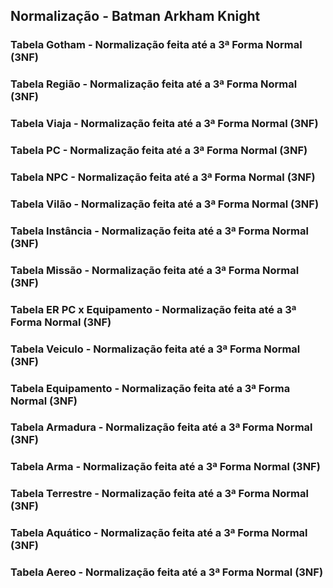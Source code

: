 ## Normalização - Batman Arkham Knight

### Tabela Gotham - Normalização feita até a 3ª Forma Normal (3NF)

### Tabela Região - Normalização feita até a 3ª Forma Normal (3NF)

### Tabela Viaja - Normalização feita até a 3ª Forma Normal (3NF)

### Tabela PC - Normalização feita até a 3ª Forma Normal (3NF)

### Tabela NPC - Normalização feita até a 3ª Forma Normal (3NF)

### Tabela Vilão - Normalização feita até a 3ª Forma Normal (3NF)

### Tabela Instância - Normalização feita até a 3ª Forma Normal (3NF)

### Tabela Missão - Normalização feita até a 3ª Forma Normal (3NF)

### Tabela ER PC x Equipamento  - Normalização feita até a 3ª Forma Normal (3NF)

### Tabela Veiculo - Normalização feita até a 3ª Forma Normal (3NF)

### Tabela Equipamento - Normalização feita até a 3ª Forma Normal (3NF)

### Tabela Armadura - Normalização feita até a 3ª Forma Normal (3NF)

### Tabela Arma - Normalização feita até a 3ª Forma Normal (3NF)

### Tabela Terrestre - Normalização feita até a 3ª Forma Normal (3NF)

### Tabela Aquático - Normalização feita até a 3ª Forma Normal (3NF)

### Tabela Aereo  - Normalização feita até a 3ª Forma Normal (3NF)